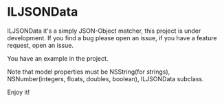 ILJSONData
==========

ILJSONData it's a simply JSON-Object matcher, this project is under development. 
If you find a bug please open an issue, if you have a feature request, open an issue.  

You have an example in the project.

Note that model properties must be NSString(for strings), NSNumber(integers, floats, doubles, boolean), ILJSONData subclass.

Enjoy it!
